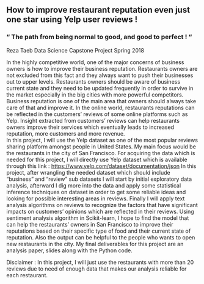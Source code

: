 
## How to improve restaurant reputation even just one star using Yelp user reviews !       
### “ The path from being normal to good, and good to perfect ! “

Reza Taeb
Data Science Capstone Project
Spring 2018

In the highly competitive world, one of the major concerns of business owners is how to improve their business reputation. Restaurants owners are not excluded from this fact and they always want to push their businesses out to upper levels. Restaurants owners should be aware of business current state and they need to be updated frequently in order to survive in the market especially in the big cities with more powerful competitors. Business reputation is one of the main area that owners should always take care of that and improve it. In the online world, restaurants reputations can be reflected in the customers’ reviews of some online platforms such as Yelp.
Insight extracted from customers’ reviews can help restaurants owners improve their services which eventually leads to increased reputation, more customers and more revenue.  
In this project, I will use the Yelp dataset as one of the most popular reviews sharing platform amongst people in United States. My main focus would be the restaurants in the city of San Francisco. For acquiring the data which is needed for this project, I will directly use Yelp dataset which is available through this link : 
https://www.yelp.com/dataset/documentation/json
In this project, after wrangling the needed dataset which should include “business” and “review” sub datasets I will start by initial exploratory data analysis,  afterward I dig more into the data and apply some statistical inference techniques on dataset in order to get some reliable ideas and looking for possible interesting areas in reviews. Finally I will apply text analysis algorithms on reviews to recognize the factors that have significant impacts on customers’ opinions which are reflected in their reviews. Using sentiment analysis algorithm in Scikit-learn, I hope to find the model that can help the restaurants’ owners in San Francisco to improve their reputations based on their specific type of food and their current state of reputation. Also the output can be helpful to the people who wants to open new restaurants in the city. 
My final deliverables for this project are an analysis paper, slides along with the Python code. 













Disclaimer : In this project, I will just use the restaurants with more than 20 reviews due to need of enough data that makes our analysis reliable for each restaurant.  
